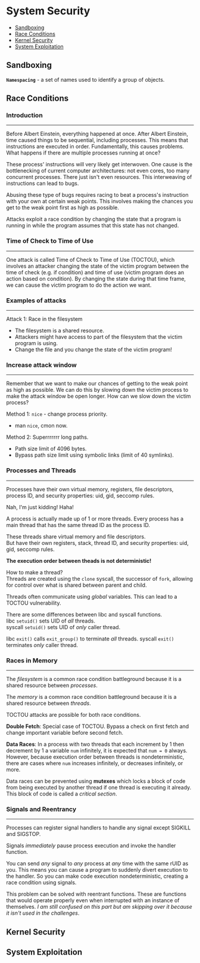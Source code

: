 # System Security

- [Sandboxing](#sandboxing)
- [Race Conditions](#race-conditions)
- [Kernel Security](#kernel-security)
- [System Exploitation](#system-exploitation)

## Sandboxing

**`Namespacing`** - a set of names used to identify a group of objects.

## Race Conditions

### Introduction
---

Before Albert Einstein, everything happened at once. After Albert Einstein, time caused things to be sequential, including processes. This means that instructions are executed in order. Fundamentally, this causes problems. What happens if there are multiple processes running at once?

These process' instructions will very likely get interwoven. One cause is the bottlenecking of current computer architectures: not even cores, too many concurrent processes. There just isn't even resources. This interweaving of instructions can lead to bugs. 

Abusing these type of bugs requires racing to beat a process's instruction with your own at certain weak points. This involves making the chances you get to the weak point first as high as possible.

Attacks exploit a race condition by changing the state that a program is running in while the program assumes that this state has not changed. 

### Time of Check to Time of Use
---

One attack is called Time of Check to Time of Use (TOCTOU), which involves an attacker changing the state of the victim program between the time of check (e.g. if condition) and time of use (victim program does an action based on condition). By changing the state during that time frame, we can cause the victim program to do the action we want.

### Examples of attacks
---

Attack 1: Race in the filesystem

- The filesystem is a shared resource.
- Attackers might have access to part of the filesystem that the victim program is using.
- Change the file and you change the state of the victim program!

### Increase attack window
----

Remember that we want to make our chances of getting to the weak point as high as possible. We can do this by slowing down the victim process to make the attack window be open longer. How can we slow down the victim process?

Method 1: `nice` - change process priority.
- man `nice`, cmon now.

Method 2: Superrrrrrr long paths.
- Path size limit of 4096 bytes.
- Bypass path size limit using symbolic links (limit of 40 symlinks).

### Processes and Threads
---

Processes have their own virtual memory, registers, file descriptors, process ID, and security properties: uid, gid, seccomp rules.

Nah, I'm just kidding! Haha!

A process is actually made up of 1 or more threads. Every process has a main thread that has the same thread ID as the process ID. 

These threads share virtual memory and file descriptors. \
But have their own registers, stack, thread ID, and security properties: uid, gid, seccomp rules.

**The execution order between theads is not deterministic!**

How to make a thread? \
Threads are created using the `clone` syscall, the successor of `fork`, allowing for control over what is shared between parent and child.

Threads often communicate using *global* variables. This can lead to a TOCTOU vulnerability.

There are some differences between libc and syscall functions. \
libc `setuid()` sets UID of *all* threads. \
syscall `setuid()` sets UID of *only* caller thread.

libc `exit()` calls `exit_group()` to terminate *all* threads.
syscall `exit()` terminates *only* caller thread.

### Races in Memory
---
The *filesystem* is a common race condition battleground because it is a shared resource between *processes*.

The *memory* is a common race condition battleground because it is a shared resource between *threads*.

TOCTOU attacks are possible for both race conditions.

**Double Fetch**: Special case of TOCTOU. Bypass a check on first fetch and change important variable before second fetch.

**Data Races**: In a process with two threads that each increment by 1 then decrement by 1 a variable `num` infinitely, it is expected that `num = 0` always. However, because execution order between threads is nondeterministic, there are cases where `num` increases infinitely, or decreases infinitely, or more.

Data races can be prevented using **mutexes** which locks a block of code from being executed by another thread if one thread is executing it already. This block of code is called a *critical section*.

### Signals and Reentrancy
---
Processes can register signal handlers to handle any signal except SIGKILL and SIGSTOP.

Signals *immediately* pause process execution and invoke the handler function.

You can send *any* signal to *any* process at *any* time with the same rUID as you. This means you can cause a program to suddenly divert execution to the handler. So you can make code execution nondeterministic, creating a race condition using signals.

This problem can be solved with reentrant functions. These are functions that would operate properly even when interrupted with an instance of themselves. *I am still confused on this part but am skipping over it because it isn't used in the challenges*.



## Kernel Security

## System Exploitation


